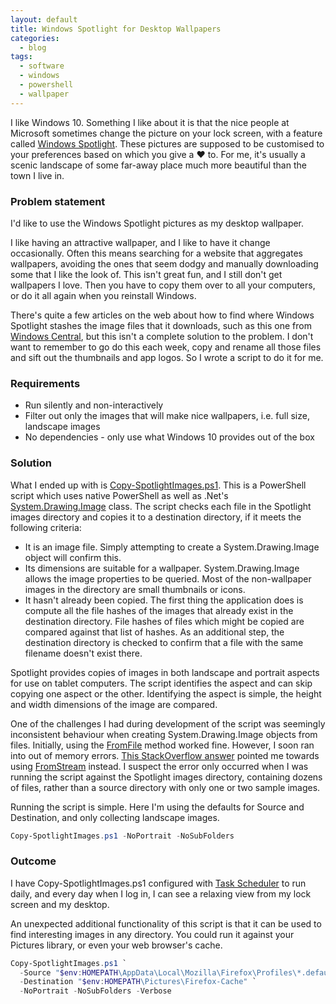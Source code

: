 ```yaml
---
layout: default
title: Windows Spotlight for Desktop Wallpapers
categories:
  - blog
tags:
  - software
  - windows
  - powershell
  - wallpaper
---
```


I like Windows 10. Something I like about it is that the nice people at Microsoft sometimes change the picture on your lock screen, with a feature called [Windows Spotlight](https://docs.microsoft.com/en-us/windows/configuration/windows-spotlight). These pictures are supposed to be customised to your preferences based on which you give a ❤ t️o️. For me, it's usually a scenic landscape of some far-away place much more beautiful than the town I live in.

### Problem statement
I'd like to use the Windows Spotlight pictures as my desktop wallpaper.

I like having an attractive wallpaper, and I like to have it change occasionally. Often this means searching for a website that aggregates wallpapers, avoiding the ones that seem dodgy and manually downloading some that I like the look of. This isn't great fun, and I still don't get wallpapers I love. Then you have to copy them over to all your computers, or do it all again when you reinstall Windows.

There's quite a few articles on the web about how to find where Windows Spotlight stashes the image files that it downloads, such as this one from [Windows Central](https://www.windowscentral.com/how-save-all-windows-spotlight-lockscreen-images), but this isn't a complete solution to the problem. I don't want to remember to go do this each week, copy and rename all those files and sift out the thumbnails and app logos.
So I wrote a script to do it for me.

### Requirements
* Run silently and non-interactively
* Filter out only the images that will make nice wallpapers, i.e. full size, landscape images
* No dependencies - only use what Windows 10 provides out of the box

### Solution
What I ended up with is [Copy-SpotlightImages.ps1](https://github.com/benformosa/Toolbox/blob/master/Windows/Copy-SpotlightImages.ps1). This is a PowerShell script which uses native PowerShell as well as .Net's [System.Drawing.Image](https://msdn.microsoft.com/en-us/library/system.drawing.image(v=vs.110).aspx) class.
The script checks each file in the Spotlight images directory and copies it to a destination directory, if it meets the following criteria:
* It is an image file. Simply attempting to create a System.Drawing.Image object will confirm this.
* Its dimensions are suitable for a wallpaper. System.Drawing.Image allows the image properties to be queried. Most of the non-wallpaper images in the directory are small thumbnails or icons.
* It hasn't already been copied. The first thing the application does is compute all the file hashes of the images that already exist in the destination directory. File hashes of files which might be copied are compared against that list of hashes. As an additional step, the destination directory is checked to confirm that a file with the same filename doesn't exist there.

Spotlight provides copies of images in both landscape and portrait aspects for use on tablet computers. The script identifies the aspect and can skip copying one aspect or the other. Identifying the aspect is simple, the height and width dimensions of the image are compared.

One of the challenges I had during development of the script was seemingly inconsistent behaviour when creating System.Drawing.Image objects from files. Initially, using the [FromFile](https://msdn.microsoft.com/en-us/library/stf701f5(v=vs.110).aspx) method worked fine. However, I soon ran into out of memory errors. [This StackOverflow answer](https://stackoverflow.com/a/2216338) pointed me towards using [FromStream](https://msdn.microsoft.com/en-us/library/93z9ee4x(v=vs.110).aspx) instead. I suspect the error only occurred when I was running the script against the Spotlight images directory, containing dozens of files, rather than a source directory with only one or two sample images.

Running the script is simple. Here I'm using the defaults for Source and Destination, and only collecting landscape images.
```powershell
Copy-SpotlightImages.ps1 -NoPortrait -NoSubFolders
```

### Outcome
I have Copy-SpotlightImages.ps1 configured with [Task Scheduler](https://blogs.technet.microsoft.com/heyscriptingguy/2012/08/11/weekend-scripter-use-the-windows-task-scheduler-to-run-a-windows-powershell-script/) to run daily, and every day when I log in, I can see a relaxing view from my lock screen and my desktop.

An unexpected additional functionality of this script is that it can be used to find interesting images in any directory. You could run it against your Pictures library, or even your web browser's cache.
```powershell
Copy-SpotlightImages.ps1 `
  -Source "$env:HOMEPATH\AppData\Local\Mozilla\Firefox\Profiles\*.default\OfflineCache\" `
  -Destination "$env:HOMEPATH\Pictures\Firefox-Cache" `
  -NoPortrait -NoSubFolders -Verbose
```